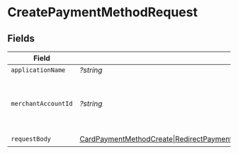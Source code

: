 # CreatePaymentMethodRequest


## Fields

| Field                                                                                               | Type                                                                                                | Required                                                                                            | Description                                                                                         | Example                                                                                             |
| --------------------------------------------------------------------------------------------------- | --------------------------------------------------------------------------------------------------- | --------------------------------------------------------------------------------------------------- | --------------------------------------------------------------------------------------------------- | --------------------------------------------------------------------------------------------------- |
| `applicationName`                                                                                   | *?string*                                                                                           | :heavy_minus_sign:                                                                                  | N/A                                                                                                 |                                                                                                     |
| `merchantAccountId`                                                                                 | *?string*                                                                                           | :heavy_minus_sign:                                                                                  | The ID of the merchant account to use for this request.                                             | default                                                                                             |
| `requestBody`                                                                                       | [CardPaymentMethodCreate\|RedirectPaymentMethodCreate\|CheckoutSessionPaymentMethodCreate](./Body.md) | :heavy_check_mark:                                                                                  | N/A                                                                                                 |                                                                                                     |
